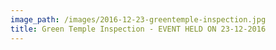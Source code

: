 ```yaml
---
image_path: /images/2016-12-23-greentemple-inspection.jpg
title: Green Temple Inspection - EVENT HELD ON 23-12-2016
---
```

